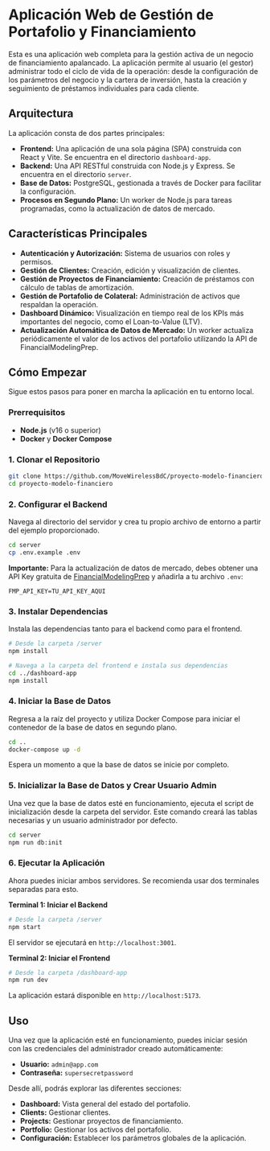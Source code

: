 # Aplicación Web de Gestión de Portafolio y Financiamiento

Esta es una aplicación web completa para la gestión activa de un negocio de financiamiento apalancado. La aplicación permite al usuario (el gestor) administrar todo el ciclo de vida de la operación: desde la configuración de los parámetros del negocio y la cartera de inversión, hasta la creación y seguimiento de préstamos individuales para cada cliente.

## Arquitectura

La aplicación consta de dos partes principales:

-   **Frontend:** Una aplicación de una sola página (SPA) construida con React y Vite. Se encuentra en el directorio `dashboard-app`.
-   **Backend:** Una API RESTful construida con Node.js y Express. Se encuentra en el directorio `server`.
-   **Base de Datos:** PostgreSQL, gestionada a través de Docker para facilitar la configuración.
-   **Procesos en Segundo Plano:** Un worker de Node.js para tareas programadas, como la actualización de datos de mercado.

## Características Principales

-   **Autenticación y Autorización:** Sistema de usuarios con roles y permisos.
-   **Gestión de Clientes:** Creación, edición y visualización de clientes.
-   **Gestión de Proyectos de Financiamiento:** Creación de préstamos con cálculo de tablas de amortización.
-   **Gestión de Portafolio de Colateral:** Administración de activos que respaldan la operación.
-   **Dashboard Dinámico:** Visualización en tiempo real de los KPIs más importantes del negocio, como el Loan-to-Value (LTV).
-   **Actualización Automática de Datos de Mercado:** Un worker actualiza periódicamente el valor de los activos del portafolio utilizando la API de FinancialModelingPrep.

## Cómo Empezar

Sigue estos pasos para poner en marcha la aplicación en tu entorno local.

### Prerrequisitos

-   **Node.js** (v16 o superior)
-   **Docker** y **Docker Compose**

### 1. Clonar el Repositorio

```bash
git clone https://github.com/MoveWirelessBdC/proyecto-modelo-financiero.git
cd proyecto-modelo-financiero
```

### 2. Configurar el Backend

Navega al directorio del servidor y crea tu propio archivo de entorno a partir del ejemplo proporcionado.

```bash
cd server
cp .env.example .env
```

**Importante:** Para la actualización de datos de mercado, debes obtener una API Key gratuita de [FinancialModelingPrep](https://site.financialmodelingprep.com/developer/) y añadirla a tu archivo `.env`:

```
FMP_API_KEY=TU_API_KEY_AQUI
```

### 3. Instalar Dependencias

Instala las dependencias tanto para el backend como para el frontend.

```bash
# Desde la carpeta /server
npm install

# Navega a la carpeta del frontend e instala sus dependencias
cd ../dashboard-app
npm install
```

### 4. Iniciar la Base de Datos

Regresa a la raíz del proyecto y utiliza Docker Compose para iniciar el contenedor de la base de datos en segundo plano.

```bash
cd ..
docker-compose up -d
```

Espera un momento a que la base de datos se inicie por completo.

### 5. Inicializar la Base de Datos y Crear Usuario Admin

Una vez que la base de datos esté en funcionamiento, ejecuta el script de inicialización desde la carpeta del servidor. Este comando creará las tablas necesarias y un usuario administrador por defecto.

```bash
cd server
npm run db:init
```

### 6. Ejecutar la Aplicación

Ahora puedes iniciar ambos servidores. Se recomienda usar dos terminales separadas para esto.

**Terminal 1: Iniciar el Backend**

```bash
# Desde la carpeta /server
npm start
```
El servidor se ejecutará en `http://localhost:3001`.

**Terminal 2: Iniciar el Frontend**

```bash
# Desde la carpeta /dashboard-app
npm run dev
```
La aplicación estará disponible en `http://localhost:5173`.

## Uso

Una vez que la aplicación esté en funcionamiento, puedes iniciar sesión con las credenciales del administrador creado automáticamente:

-   **Usuario:** `admin@app.com`
-   **Contraseña:** `supersecretpassword`

Desde allí, podrás explorar las diferentes secciones:

-   **Dashboard:** Vista general del estado del portafolio.
-   **Clients:** Gestionar clientes.
-   **Projects:** Gestionar proyectos de financiamiento.
-   **Portfolio:** Gestionar los activos del portafolio.
-   **Configuración:** Establecer los parámetros globales de la aplicación.
